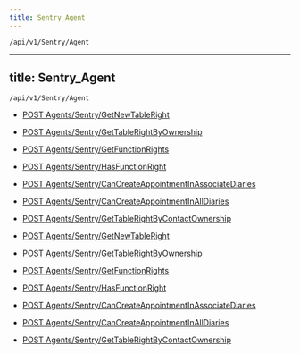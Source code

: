 ```yaml
---
title: Sentry_Agent
---
```


```http
/api/v1/Sentry/Agent
```

---
title: Sentry_Agent
---

```http
/api/v1/Sentry/Agent
```




* [POST Agents/Sentry/GetNewTableRight](v1SentryAgent_GetNewTableRight.md)

* [POST Agents/Sentry/GetTableRightByOwnership](v1SentryAgent_GetTableRightByOwnership.md)

* [POST Agents/Sentry/GetFunctionRights](v1SentryAgent_GetFunctionRights.md)

* [POST Agents/Sentry/HasFunctionRight](v1SentryAgent_HasFunctionRight.md)

* [POST Agents/Sentry/CanCreateAppointmentInAssociateDiaries](v1SentryAgent_CanCreateAppointmentInAssociateDiaries.md)

* [POST Agents/Sentry/CanCreateAppointmentInAllDiaries](v1SentryAgent_CanCreateAppointmentInAllDiaries.md)

* [POST Agents/Sentry/GetTableRightByContactOwnership](v1SentryAgent_GetTableRightByContactOwnership.md)


* [POST Agents/Sentry/GetNewTableRight](v1SentryAgent_GetNewTableRight.md)

* [POST Agents/Sentry/GetTableRightByOwnership](v1SentryAgent_GetTableRightByOwnership.md)

* [POST Agents/Sentry/GetFunctionRights](v1SentryAgent_GetFunctionRights.md)

* [POST Agents/Sentry/HasFunctionRight](v1SentryAgent_HasFunctionRight.md)

* [POST Agents/Sentry/CanCreateAppointmentInAssociateDiaries](v1SentryAgent_CanCreateAppointmentInAssociateDiaries.md)

* [POST Agents/Sentry/CanCreateAppointmentInAllDiaries](v1SentryAgent_CanCreateAppointmentInAllDiaries.md)

* [POST Agents/Sentry/GetTableRightByContactOwnership](v1SentryAgent_GetTableRightByContactOwnership.md)